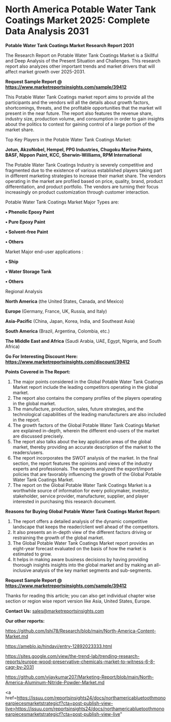 # North America Potable Water Tank Coatings Market 2025: Complete Data Analysis 2031

<strong>Potable Water Tank Coatings Market Research Report 2031</strong>

The Research Report on Potable Water Tank Coatings Market is a Skillful and Deep Analysis of the Present Situation and Challenges. This research report also analyzes other important trends and market drivers that will affect market growth over 2025-2031.

<strong>Request Sample Report @ <a href=https://www.marketreportsinsights.com/sample/39412>https://www.marketreportsinsights.com/sample/39412</a></strong>

This Potable Water Tank Coatings market report aims to provide all the participants and the vendors will all the details about growth factors, shortcomings, threats, and the profitable opportunities that the market will present in the near future. The report also features the revenue share, industry size, production volume, and consumption in order to gain insights about the politics to contest for gaining control of a large portion of the market share.

Top Key Players in the Potable Water Tank Coatings Market:

<strong>Jotun, AkzoNobel, Hempel, PPG Industries, Chugoku Marine Paints, BASF, Nippon Paint, KCC, Sherwin-Williams, RPM International</strong>

The Potable Water Tank Coatings Industry is severely competitive and fragmented due to the existence of various established players taking part in different marketing strategies to increase their market share. The vendors operating in the market are profiled based on price, quality, brand, product differentiation, and product portfolio. The vendors are turning their focus increasingly on product customization through customer interaction.

Potable Water Tank Coatings Market Major Types are:

<strong>•  Phenolic Epoxy Paint

•  Pure Epoxy Paint

•  Solvent-free Paint

•  Others</strong>

Market Major end-user applications :

<strong>•  Ship

•  Water Storage Tank

•  Others</strong>

Regional Analysis

</u><strong><b>North America</b></strong> (the United States, Canada, and Mexico)

<strong><b>Europe </b></strong>(Germany, France, UK, Russia, and Italy)

<strong><b>Asia-Pacific</b></strong> (China, Japan, Korea, India, and Southeast Asia)

<strong><b>South America</b></strong> (Brazil, Argentina, Colombia, etc.)

<strong><b>The Middle East and Africa</b></strong> (Saudi Arabia, UAE, Egypt, Nigeria, and South Africa)

<strong>Go For Interesting Discount Here: <a href=https://www.marketreportsinsights.com/discount/39412>https://www.marketreportsinsights.com/discount/39412</a></strong>

<strong>Points Covered in The Report:</strong>
<ol>
  <li>The major points considered in the Global Potable Water Tank Coatings Market report include the leading competitors operating in the global market.</li>
  <li>The report also contains the company profiles of the players operating in the global market.</li>
  <li>The manufacture, production, sales, future strategies, and the technological capabilities of the leading manufacturers are also included in the report.</li>
  <li>The growth factors of the Global Potable Water Tank Coatings Market are explained in-depth, wherein the different end-users of the market are discussed precisely.</li>
  <li>The report also talks about the key application areas of the global market, thereby providing an accurate description of the market to the readers/users.</li>
  <li>The report incorporates the SWOT analysis of the market. In the final section, the report features the opinions and views of the industry experts and professionals. The experts analyzed the export/import policies that are favorably influencing the growth of the Global Potable Water Tank Coatings Market.</li>
  <li>The report on the Global Potable Water Tank Coatings Market is a worthwhile source of information for every policymaker, investor, stakeholder, service provider, manufacturer, supplier, and player interested in purchasing this research document.</li>
</ol>
<strong>Reasons for Buying Global Potable Water Tank Coatings Market Report:</strong>

<ol>
  <li>The report offers a detailed analysis of the dynamic competitive landscape that keeps the reader/client well ahead of the competitors.</li>
  <li>It also presents an in-depth view of the different factors driving or restraining the growth of the global market.</li>
  <li>The Global Potable Water Tank Coatings Market report provides an eight-year forecast evaluated on the basis of how the market is estimated to grow.</li>
  <li>It helps in making aware business decisions by having providing thorough insights insights into the global market and by making an all-inclusive analysis of the key market segments and sub-segments.</li>
</ol>
<strong>Request Sample Report @ <a href=https://www.marketreportsinsights.com/sample/39412>https://www.marketreportsinsights.com/sample/39412</a></strong>


Thanks for reading this article; you can also get individual chapter wise section or region wise report version like Asia, United States, Europe.

<strong>Contact Us:</strong>
sales@marketreportsinsights.com

<strong>Our other reports:</strong>

<a href=https://github.com/Ishi78/Research/blob/main/North-America-Content-Market.md>https://github.com/Ishi78/Research/blob/main/North-America-Content-Market.md</a>

<a href=https://ameblo.jp/hindavi/entry-12892023333.html>https://ameblo.jp/hindavi/entry-12892023333.html</a>

<a href=https://sites.google.com/view/the-trend-lab/trending-research-reports/europe-wood-preservative-chemicals-market-to-witness-6-8-cagr-by-2031>https://sites.google.com/view/the-trend-lab/trending-research-reports/europe-wood-preservative-chemicals-market-to-witness-6-8-cagr-by-2031</a>

<a href=https://github.com/vijaykumar207/Marketing-Report/blob/main/North-America-Aluminum-Nitride-Powder-Market.md>https://github.com/vijaykumar207/Marketing-Report/blob/main/North-America-Aluminum-Nitride-Powder-Market.md</a>

<a href=https://issuu.com/reportsinsights24/docs/northamericabluetoothmonoearpiecesmarketstrategicf?cta=post-publish-view-live>https://issuu.com/reportsinsights24/docs/northamericabluetoothmonoearpiecesmarketstrategicf?cta=post-publish-view-live</a>"
